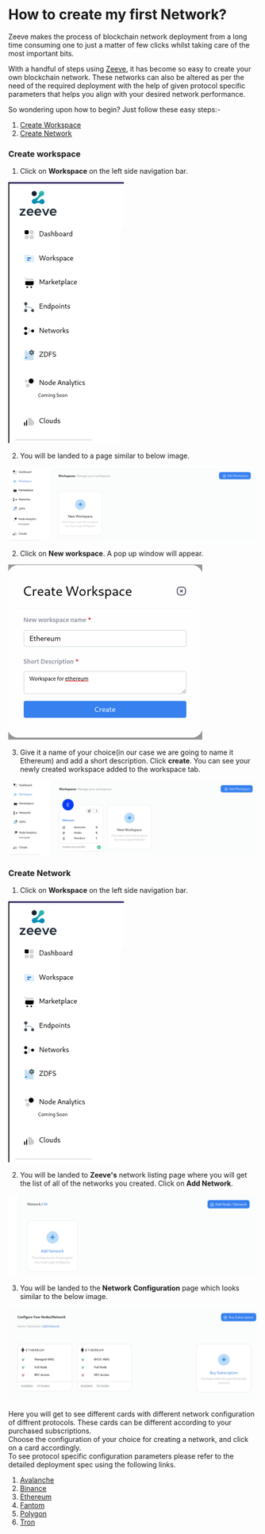 # How to create my first Network?

Zeeve makes the process of blockchain network deployment from a long time consuming one to just a matter of few clicks whilst taking care of the most important bits.

With a handful of steps using [Zeeve](https://zeeve.io), it has become so easy to create your own blockchain network. These networks can also be altered as per the need of the required deployment with the help of  given protocol specific parameters that helps you align with your desired network performance.

So wondering upon how to begin? Just follow these easy steps:-

  1. [Create Workspace](#create-workspace)
  2. [Create Network](#create-network)

### Create workspace

  1. Click on **Workspace** on the left side navigation bar.

  ![img](./images/sideNavBar.png)

  2. You will be landed to a page similar to below image.

  ![img](./images/addWorkspace.png)

  2. Click on **New workspace**. A pop up window will appear.

   ![img](./images/createWorkspace.png)

  3. Give it a name of your choice(in our case we are going to name it Ethereum) and add a short description. Click **create**. You can see your newly created workspace added to the workspace tab.

  ![img](./images/createdWorkspace.png)
  
### Create Network
  1. Click on **Workspace** on the left side navigation bar.

  ![img](./images/sideNavBar.png)

  2. You will be landed to **Zeeve's** network listing page where you will get the list of all of the networks you created. Click on **Add Network**.

  ![img](./images/allNetworks.png)

  3. You will be landed to the **Network Configuration** page which looks similar to the below image.
   
   ![img](./images/networkConfiguration.png)

  Here you will get to see different cards with different network configuration of diffrent protocols. These cards can be different according to your purchased subscriptions.<br>
  Choose the configuration of your choice for creating a network, and click on a card accordingly.<br>
  To see protocol specific configuration parameters please refer to the detailed deployment spec using the following links.

  1. [Avalanche](./Avalanche.md)
  2. [Binance](./Binance.md)
  3. [Ethereum](./Ethereum.md)
  4. [Fantom](./Fantom.md)
  5. [Polygon](./Polygon.md)
  6. [Tron](./Tron.md)
